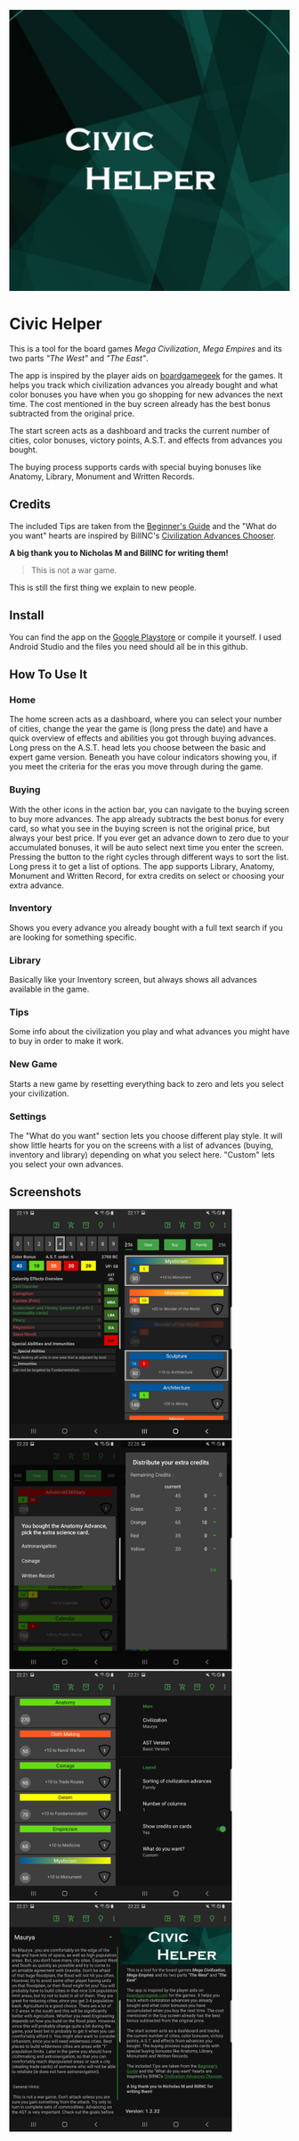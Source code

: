 ![Civic Helper](./app/src/main/ic_launcher-playstore.png)

# Civic Helper

This is a tool for the board games *Mega Civilization*,
*Mega Empires* and its two parts *"The West"* and *"The East"*.

The app is inspired by the player aids
on [boardgamegeek](https://boardgamegeek.com/boardgame/184424/mega-civilization) for the games.
It helps you track which civilization advances you already bought and what color bonuses you have
when you go shopping for new advances the next time. The cost mentioned in the buy screen already
has the best bonus subtracted from the original price.

The start screen acts as a dashboard and tracks the current number of cities, color bonuses,
victory points, A.S.T. and effects from advances you bought.

The buying process supports cards with special buying bonuses like Anatomy, Library, Monument and
Written Records.

## Credits

The included Tips are taken from
the [Beginner's Guide](https://boardgamegeek.com/filepage/125855/beginners-guide-for-the-different-nations")
and the "What do you want" hearts are inspired by BillNC's
[Civilization Advances Chooser](https://boardgamegeek.com/filepage/218745/mega-civilization-civilization-advances-chooser).

**A big thank you to Nicholas M and BillNC for writing them!**

> This is not a war game.

This is still the first thing we explain to new people.

## Install

You can find the app on
the [Google Playstore](https://play.google.com/store/apps/details?id=org.tesira.civic) or compile it
yourself.
I used Android Studio and the files you need should all be in this github.

## How To Use It

### Home

The home screen acts as a dashboard, where you can select your number of cities, change the year the
game is (long press the date) and have a quick overview of effects and abilities you got through
buying advances. Long press on the A.S.T. head lets you choose between the basic and expert game
version. Beneath you have colour indicators showing you, if you meet the criteria for the eras you
move through during the game.

### Buying

With the other icons in the action bar, you can navigate to the buying screen to
buy more advances. The app already subtracts the best bonus for every card, so what you see in the
buying screen is not the original price, but always your best price. If you ever get an advance down
to zero due to your accumulated bonuses, it will be auto select next time you enter the screen.
Pressing the button to the right cycles through different ways to sort the list. Long press it to
get a list of options. The app supports Library, Anatomy, Monument and Written Record, for extra
credits on select or choosing your extra advance.

### Inventory

Shows you every advance you already bought with a full text search if you are looking for something
specific.

### Library

Basically like your Inventory screen, but always shows all advances available in the game.

### Tips

Some info about the civilization you play and what advances you might have to buy in order to make
it work.

### New Game

Starts a new game by resetting everything back to zero and lets you select your civilization.

### Settings

The "What do you want" section lets you choose different play style. It will show little hearts for
you on the screens with a list of advances (buying, inventory and library) depending on what you
select here. "Custom" lets you select your own advances.

## Screenshots

<img src="./img/Dashboard.jpg" alt="Dashboard" width="200"/><img src="./img/Buying.jpg" alt="Buying" width="200"/>
<img src="./img/Anatomy.jpg" alt="Anatomy" width="200"/><img src="./img/Extra_Credits.jpg" alt="Extra_Credits" width="200"/>
<img src="./img/Inventory.jpg" alt="Inventory" width="200"/><img src="./img/Settings.jpg" alt="Settings" width="200"/>
<img src="./img/Tips.jpg" alt="Tips" width="200"/><img src="./img/About.jpg" alt="About" width="200"/>
